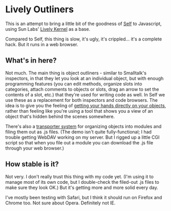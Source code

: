 # Lively Outliners

This is an attempt to bring a little bit of the goodness of [Self](http://selflanguage.org) to Javascript, using Sun Labs' [Lively Kernel](http://www.lively-kernel.org/) as a base.

Compared to Self, this thing is slow, it's ugly, it's crippled... it's a complete hack. But it runs in a web browser.


## What's in here?

Not much. The main thing is object outliners - similar to Smalltalk's inspectors, in that they let you look at an individual object, but with enough programming features (you can edit methods, organize slots into categories, attach comments to objects or slots, drag an arrow to set the contents of a slot, etc.) that they're used for writing code as well. In Self we use these as a replacement for both inspectors and code browsers. The idea is to give you the feeling of [getting your hands directly on your objects](http://selflanguage.org/documentation/published/object-focus.html), rather than feeling like you're using a tool that shows you a view of an object that's hidden behind the scenes somewhere.

There's also a [transporter system](http://research.sun.com/self/papers/transporter.html) for organizing objects into modules and filing them out as .js files. (The demo isn't quite fully-functional; I had trouble getting WebDAV working on my server. But I rigged up a little CGI script so that when you file out a module you can download the .js file through your web browser.)


## How stable is it?

Not very. I don't really trust this thing with my code yet. (I'm using it to manage most of its own code, but I double-check the filed-out .js files to make sure they look OK.) But it's getting more and more solid every day.

I've mostly been testing with Safari, but I think it should run on Firefox and Chrome too. Not sure about Opera. Definitely not IE.

